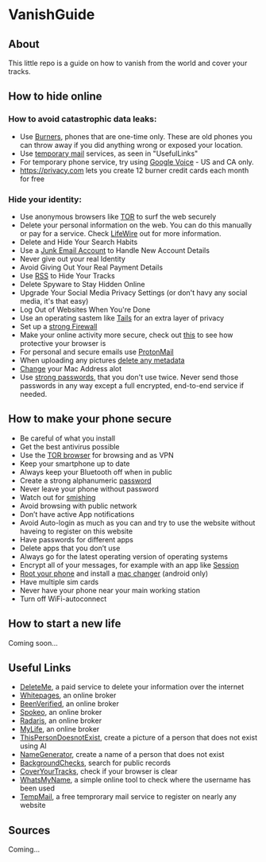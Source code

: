 # VanishGuide

## About

This little repo is a guide on how to vanish from the world and cover your tracks.

## How to hide online

### How to avoid catastrophic data leaks:
* Use [Burners](https://lifehacker.com/how-to-buy-a-burner-phone-1843905326), phones that are one-time only. These are old phones you can throw away if you did anything wrong or exposed your location.
* Use [temporary mail](https://temp-mail.org) services, as seen in "UsefulLinks"
* For temporary phone service, try using [Google Voice](https://voice.google.com/u/0/about) - US and CA only.
* https://privacy.com lets you create 12 burner credit cards each month for free

### Hide your identity:
* Use anonymous browsers like [TOR](https://www.torproject.org/download/) to surf the web securely
* Delete your personal information on the web. You can do this manually or pay for a service. Check [LifeWire](https://www.lifewire.com/remove-personal-information-from-internet-3482691) out for more information.
* Delete and Hide Your Search Habits
* Use a [Junk Email Account](https://temp-mail.org) to Handle New Account Details
* Never give out your real Identity
* Avoid Giving Out Your Real Payment Details
* Use [RSS](https://rss.com/) to Hide Your Tracks
* Delete Spyware to Stay Hidden Online
* Upgrade Your Social Media Privacy Settings (or don't havy any social media, it's that easy)
* Log Out of Websites When You're Done
* Use an operating sastem like [Tails](https://tails.boum.org/install/download/) for an extra layer of privacy
* Set up a [strong Firewall](https://www.techradar.com/best/firewall)
* Make your online activity more secure, check out [this](https://coveryourtracks.eff.org/) to see how protective your browser is
* For personal and secure emails use [ProtonMail](https://protonmail.com)
* When uploading any pictures [delete any metadata](https://www.adarsus.com/en/remove-metadata-online-document-image-video/)
* [Change](https://github.com/shilch/macchanger/) your Mac Address alot
* Use [strong passwords](https://passwords-generator.org/), that you don't use twice. Never send those passwords in any way except a full encrypted, end-to-end service if needed.

## How to make your phone secure

* Be careful of what you install
* Get the best antivirus possible
* Use the [TOR browser](https://www.torproject.org/download/) for browsing and as VPN
* Keep your smartphone up to date
* Always keep your Bluetooth off when in public
* Create a strong alphanumeric [password](https://passwords-generator.org/)
* Never leave your phone without password
* Watch out for [smishing](https://www.proofpoint.com/us/threat-reference/smishing)
* Avoid browsing with public network
* Don’t have active App notifications
* Avoid Auto-login as much as you can and try to use the website without haveing to register on this website
* Have passwords for different apps
* Delete apps that you don’t use
* Always go for the latest operating version of operating systems
* Encrypt all of your messages, for example with an app like [Session](https://getsession.org/)
* [Root your phone](https://www.techradar.com/how-to/how-to-root-your-android-phone) and install a [mac changer](https://apkpure.com/wifi-mac-changer/com.wireless.macchanger) (android only)
* Have multiple sim cards
* Never have your phone near your main working station
* Turn off WiFi-autoconnect


## How to start a new life

Coming soon...

## Useful Links

* [DeleteMe](https://joindeleteme.com), a paid service to delete your information over the internet
* [Whitepages](https://whitepages.com), an online broker
* [BeenVerified](https://beenverified.com), an online broker
* [Spokeo](https://spekeo.com), an online broker
* [Radaris](https://radaris.com), an online broker
* [MyLife](https://mylife.com), an online broker
* [ThisPersonDoesnotExist](https://thispersondoesnotexist.com), create a picture of a person that does not exist using AI
* [NameGenerator](https://name-generator.org.uk), create a name of a person that does not exist
* [BackgroundChecks](https://backgroundchecks.org), search for public records
* [CoverYourTracks](https://coveryourtracks.eff.org), check if your browser is clear
* [WhatsMyName](https://whatsmyname.app), a simple online tool to check where the username has been used
* [TempMail](https://temp-mail.org), a free temprorary mail service to register on nearly any website


## Sources
Coming...
